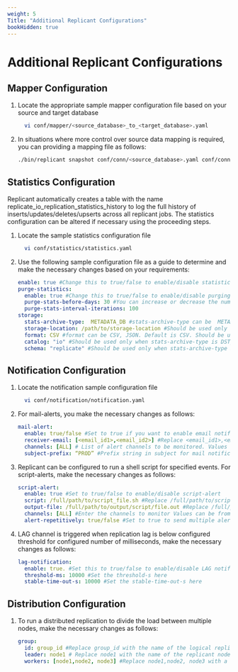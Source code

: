 ```yaml
---
weight: 5
Title: "Additional Replicant Configurations"
bookHidden: true
---
```


# Additional Replicant Configurations

## Mapper Configuration

1. Locate the appropriate sample mapper configuration file based on your source and target database
    ```BASH
      vi conf/mapper/<source_database>_to_<target_database>.yaml
    ```
2. In situations where more control over source data mapping is required, you can providing a mapping file as follows:
    ```BASH
    ./bin/replicant snapshot conf/conn/<source_database>.yaml conf/conn/<target_database>.yaml --map <source>_to_<target>.yaml
    ```

## Statistics Configuration

Replicant automatically creates a table with the name replicate_io_replication_statistics_history to log the full history of inserts/updates/deletes/upserts across all replicant jobs. The statistics  configuration can be altered if necessary using the proceeding steps.

1. Locate the sample statistics configuration file
    ```BASH
      vi conf/statistics/statistics.yaml
    ```

2. Use the following sample configuration file as a guide to determine and make the necessary changes based on your requirements:
    ```YAML
    enable: true #Change this to true/false to enable/disable statistics logging
    purge-statistics:
      enable: true #Change this to true/false to enable/disable purging of replication statistics history
      purge-stats-before-days: 30 #You can increase or decrease the number of days the stats history is stored
      purge-stats-interval-iterations: 100
    storage:
      stats-archive-type:  METADATA_DB #stats-archive-type can be  METADATA_DB, FILE_SYSTEM, DST_DB
      storage-location: /path/to/storage-location #Should be used only when stats-archive-type is FILE_SYSTEM
      format: CSV #format can be CSV, JSON. Default is CSV. Should be used only when stats-archive-type is FILE_SYSTEM
      catalog: "io" #Should be used only when stats-archive-type is DST_DB
      schema: "replicate" #Should be used only when stats-archive-type is DST_DB
    ```


## Notification Configuration

1. Locate the notification sample configuration file
    ```BASH
      vi conf/notification/notification.yaml
    ```
2. For mail-alerts, you make the necessary changes as follows:
    ```YAML
    mail-alert:
      enable: true/false #Set to true if you want to enable email notifications
      receiver-email: [<email_id1>,<email_id2>] #Replace <email_id1>,<email_id2> with a list of comma separated email IDs that will receive the notification
      channels: [ALL] # List of alert channels to be monitored. Values can be from [ALL, GENERAL, LAG, WARNING, RETRY_FAILURE, SNAPSHOT_COMPLETE, SNAPSHOT_SUMMARY]
      subject-prefix: “PROD” #Prefix string in subject for mail notification
    ```

3. Replicant can be configured to run a shell script for specified events. For script-alerts, make the necessary changes as follows:   

    ```YAML
    script-alert:
      enable: true #Set to true/false to enable/disable script-alert
      script: /full/path/to/script_file.sh #Replace /full/path/to/script_file with the path to the script file
      output-file: /full/path/to/output/script/file.out #Replace /full/path/to/output/script/file with the path of the file where the output of the script will be written to
      channels: [ALL] #Enter the channels to monitor Values can be from [ALL, GENERAL, LAG, WARNING, RETRY_FAILURE, SNAPSHOT_COMPLETE, SNAPSHOT_SUMMARY]
      alert-repetitively: true/false #Set to true to send multiple alerts of the same job
    ```

4. LAG channel is triggered when replication lag is below configured threshold for configured number of milliseconds, make the necessary changes as follows:
    ```YAML
    lag-notification:
      enable: true. #Set this to true/false to enable/disable LAG notification channel
      threshold-ms: 10000 #Set the threshold-s here
      stable-time-out-s: 10000 #Set the stable-time-out-s here
    ```

## Distribution Configuration
1. To run a distributed replication to divide the load between multiple nodes, make the necessary changes as follows:
    ```YAML
    group:
      id: group_id #Replace group_id with the name of the logical replication group
      leader: node1 # Replace node1 with the name of the replicant node acting as leader
      workers: [node1,node2, node3] #Replace node1,node2, node3 with a list of the replicant ids involved in the distributed replication.
    ```
